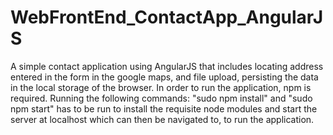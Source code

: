 # WebFrontEnd_ContactApp_AngularJS
A simple contact application using AngularJS that includes locating address entered in the form in the google maps, and file upload, persisting the data in the local storage of the browser. In order to run the application, npm is required. Running the following commands: "sudo npm install" and "sudo npm start" has to be run to install the requisite node modules and start the server at localhost which can then be navigated to, to run the application.
